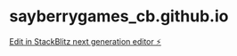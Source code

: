 # sayberrygames_cb.github.io

[Edit in StackBlitz next generation editor ⚡️](https://stackblitz.com/~/github.com/sayberrygames/sayberrygames_cb.github.io)
